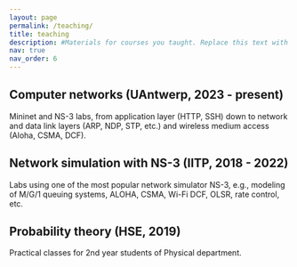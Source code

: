 ```yaml
---
layout: page
permalink: /teaching/
title: teaching
description: #Materials for courses you taught. Replace this text with your description.
nav: true
nav_order: 6
---
```


## Computer networks (UAntwerp, 2023 - present)

Mininet and NS-3 labs, from application layer (HTTP, SSH) down to network and data link layers (ARP, NDP, STP, etc.) and wireless medium access (Aloha, CSMA, DCF).

## Network simulation with NS-3 (IITP, 2018 - 2022)

Labs using one of the most popular network simulator NS-3, e.g., modeling of M/G/1 queuing systems, ALOHA, CSMA, Wi-Fi DCF, OLSR, rate control, etc.

## Probability theory (HSE, 2019)
Practical classes for 2nd year students of Physical department.